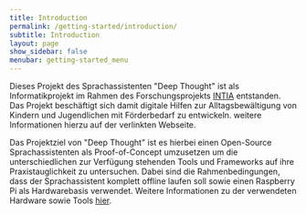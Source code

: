 ```yaml
---
title: Introduction
permalink: /getting-started/introduction/
subtitle: Introduction
layout: page
show_sidebar: false
menubar: getting-started_menu
---
```


Dieses Projekt des Sprachassistenten "Deep Thought" ist als Informatikprojekt im Rahmen des Forschungsprojekts
[INTIA](https://intia.de) entstanden. Das Projekt beschäftigt sich damit digitale Hilfen zur Alltagsbewältigung
von Kindern und Jugendlichen mit Förderbedarf zu entwickeln. weitere Informationen hierzu auf der verlinkten Webseite.
 
Das Projektziel von "Deep Thought" ist es hierbei einen Open-Source Sprachassistenten als Proof-of-Concept umzusetzen um
die unterschiedlichen zur Verfügung stehenden Tools und Frameworks auf ihre Praxistauglichkeit zu untersuchen. Dabei
sind die Rahmenbedingungen, dass der Sprachassistent komplett offline laufen soll sowie einen Raspberry Pi als 
Hardwarebasis verwendet. Weitere Informationen zu der verwendeten Hardware sowie Tools [hier](/docs/tech-stack).